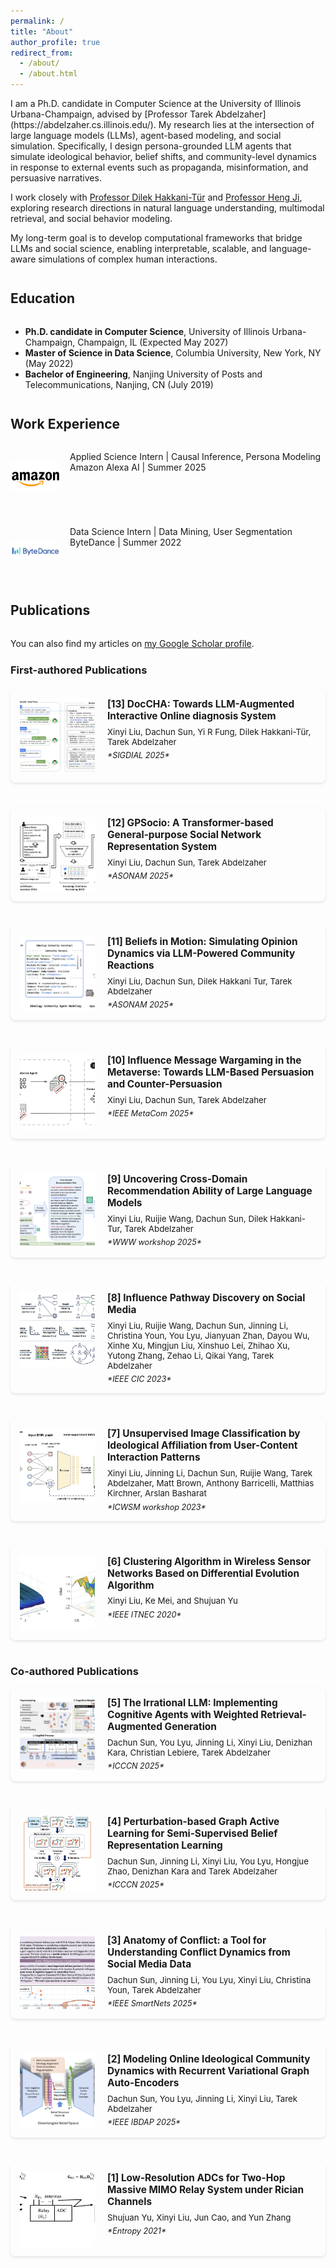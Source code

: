 ```yaml
---
permalink: /
title: "About"
author_profile: true
redirect_from: 
  - /about/
  - /about.html
---
```


<div id="about">
I am a Ph.D. candidate in Computer Science at the University of Illinois Urbana-Champaign, advised by [Professor Tarek Abdelzaher](https://abdelzaher.cs.illinois.edu/). My research lies at the intersection of large language models (LLMs), agent-based modeling, and social simulation. Specifically, I design persona-grounded LLM agents that simulate ideological behavior, belief shifts, and community-level dynamics in response to external events such as propaganda, misinformation, and persuasive narratives.

I work closely with [Professor Dilek Hakkani-Tür](https://siebelschool.illinois.edu/about/people/faculty/dilek) and [Professor Heng Ji](https://blender.cs.illinois.edu/hengji.html), exploring research directions in natural language understanding, multimodal retrieval, and social behavior modeling.

My long-term goal is to develop computational frameworks that bridge LLMs and social science, enabling interpretable, scalable, and language-aware simulations of complex human interactions.

## Education
- **Ph.D. candidate in Computer Science**, University of Illinois Urbana-Champaign, Champaign, IL (Expected May 2027)
- **Master of Science in Data Science**, Columbia University, New York, NY (May 2022)
- **Bachelor of Engineering**, Nanjing University of Posts and Telecommunications, Nanjing, CN (July 2019)

## Work Experience
<div class="work-item">
  <img src="/images/amazon.png" alt="Amazon" class="company-logo">
  <div class="work-content">
    Applied Science Intern | Causal Inference, Persona Modeling<br/>
    Amazon Alexa AI | Summer 2025
  </div>
</div>

<div class="work-item">
  <img src="/images/bytedance.png" alt="ByteDance" class="company-logo">
  <div class="work-content">
    Data Science Intern | Data Mining, User Segmentation<br/>
    ByteDance | Summer 2022
  </div>
</div>

## Publications

You can also find my articles on [my Google Scholar profile](https://scholar.google.com/citations?user=DLdaZpcAAAAJ&hl=en).

### First-authored Publications

<div class="publications-list">
<div class="publication-item">
  <div class="paper-image">
    <img src="/images/papers/13.png" alt="Paper 13">
  </div>
  <div class="paper-content">
    <div class="paper-title">[13] DocCHA: Towards LLM-Augmented Interactive Online diagnosis System</div>
    <div class="paper-authors">Xinyi Liu, Dachun Sun, Yi R Fung, Dilek Hakkani-Tür, Tarek Abdelzaher</div>
    <div class="paper-venue">*SIGDIAL 2025*</div>
  </div>
</div>

<div class="publication-item">
  <div class="paper-image">
    <img src="/images/papers/12.png" alt="Paper 12">
  </div>
  <div class="paper-content">
    <div class="paper-title">[12] GPSocio: A Transformer-based General-purpose Social Network Representation System</div>
    <div class="paper-authors">Xinyi Liu, Dachun Sun, Tarek Abdelzaher</div>
    <div class="paper-venue">*ASONAM 2025*</div>
  </div>
</div>

<div class="publication-item">
  <div class="paper-image">
    <img src="/images/papers/11.png" alt="Paper 11">
  </div>
  <div class="paper-content">
    <div class="paper-title">[11] Beliefs in Motion: Simulating Opinion Dynamics via LLM-Powered Community Reactions</div>
    <div class="paper-authors">Xinyi Liu, Dachun Sun, Dilek Hakkani Tur, Tarek Abdelzaher</div>
    <div class="paper-venue">*ASONAM 2025*</div>
  </div>
</div>

<div class="publication-item">
  <div class="paper-image">
    <img src="/images/papers/10.png" alt="Paper 10">
  </div>
  <div class="paper-content">
    <div class="paper-title">[10] Influence Message Wargaming in the Metaverse: Towards LLM-Based Persuasion and Counter-Persuasion</div>
    <div class="paper-authors">Xinyi Liu, Dachun Sun, Tarek Abdelzaher</div>
    <div class="paper-venue">*IEEE MetaCom 2025*</div>
  </div>
</div>

<div class="publication-item">
  <div class="paper-image">
    <img src="/images/papers/9.png" alt="Paper 9">
  </div>
  <div class="paper-content">
    <div class="paper-title">[9] Uncovering Cross-Domain Recommendation Ability of Large Language Models</div>
    <div class="paper-authors">Xinyi Liu, Ruijie Wang, Dachun Sun, Dilek Hakkani-Tur, Tarek Abdelzaher</div>
    <div class="paper-venue">*WWW workshop 2025*</div>
  </div>
</div>

<div class="publication-item">
  <div class="paper-image">
    <img src="/images/papers/8.png" alt="Paper 8">
  </div>
  <div class="paper-content">
    <div class="paper-title">[8] Influence Pathway Discovery on Social Media</div>
    <div class="paper-authors">Xinyi Liu, Ruijie Wang, Dachun Sun, Jinning Li, Christina Youn, You Lyu, Jianyuan Zhan, Dayou Wu, Xinhe Xu, Mingjun Liu, Xinshuo Lei, Zhihao Xu, Yutong Zhang, Zehao Li, Qikai Yang, Tarek Abdelzaher</div>
    <div class="paper-venue">*IEEE CIC 2023*</div>
  </div>
</div>

<div class="publication-item">
  <div class="paper-image">
    <img src="/images/papers/7.png" alt="Paper 7">
  </div>
  <div class="paper-content">
    <div class="paper-title">[7] Unsupervised Image Classification by Ideological Affiliation from User-Content Interaction Patterns</div>
    <div class="paper-authors">Xinyi Liu, Jinning Li, Dachun Sun, Ruijie Wang, Tarek Abdelzaher, Matt Brown, Anthony Barricelli, Matthias Kirchner, Arslan Basharat</div>
    <div class="paper-venue">*ICWSM workshop 2023*</div>
  </div>
</div>

<div class="publication-item">
  <div class="paper-image">
    <img src="/images/papers/6.png" alt="Paper 6">
  </div>
  <div class="paper-content">
    <div class="paper-title">[6] Clustering Algorithm in Wireless Sensor Networks Based on Differential Evolution Algorithm</div>
    <div class="paper-authors">Xinyi Liu, Ke Mei, and Shujuan Yu</div>
    <div class="paper-venue">*IEEE ITNEC 2020*</div>
  </div>
</div>

### Co-authored Publications

<div class="publication-item">
  <div class="paper-image">
    <img src="/images/papers/5.png" alt="Paper 5">
  </div>
  <div class="paper-content">
    <div class="paper-title">[5] The Irrational LLM: Implementing Cognitive Agents with Weighted Retrieval-Augmented Generation</div>
    <div class="paper-authors">Dachun Sun, You Lyu, Jinning Li, Xinyi Liu, Denizhan Kara, Christian Lebiere, Tarek Abdelzaher</div>
    <div class="paper-venue">*ICCCN 2025*</div>
  </div>
</div>

<div class="publication-item">
  <div class="paper-image">
    <img src="/images/papers/4.png" alt="Paper 4">
  </div>
  <div class="paper-content">
    <div class="paper-title">[4] Perturbation-based Graph Active Learning for Semi-Supervised Belief Representation Learning</div>
    <div class="paper-authors">Dachun Sun, Jinning Li, Xinyi Liu, You Lyu, Hongjue Zhao, Denizhan Kara and Tarek Abdelzaher</div>
    <div class="paper-venue">*ICCCN 2025*</div>
  </div>
</div>

<div class="publication-item">
  <div class="paper-image">
    <img src="/images/papers/3.png" alt="Paper 3">
  </div>
  <div class="paper-content">
    <div class="paper-title">[3] Anatomy of Conflict: a Tool for Understanding Conflict Dynamics from Social Media Data</div>
    <div class="paper-authors">Dachun Sun, Jinning Li, You Lyu, Xinyi Liu, Christina Youn, Tarek Abdelzaher</div>
    <div class="paper-venue">*IEEE SmartNets 2025*</div>
  </div>
</div>

<div class="publication-item">
  <div class="paper-image">
    <img src="/images/papers/2.png" alt="Paper 2">
  </div>
  <div class="paper-content">
    <div class="paper-title">[2] Modeling Online Ideological Community Dynamics with Recurrent Variational Graph Auto-Encoders</div>
    <div class="paper-authors">Dachun Sun, You Lyu, Jinning Li, Xinyi Liu, Tarek Abdelzaher</div>
    <div class="paper-venue">*IEEE IBDAP 2025*</div>
  </div>
</div>

<div class="publication-item">
  <div class="paper-image">
    <img src="/images/papers/1.png" alt="Paper 1">
  </div>
  <div class="paper-content">
    <div class="paper-title">[1] Low-Resolution ADCs for Two-Hop Massive MIMO Relay System under Rician Channels</div>
    <div class="paper-authors">Shujuan Yu, Xinyi Liu, Jun Cao, and Yun Zhang</div>
    <div class="paper-venue">*Entropy 2021*</div>
  </div>
</div>

</div>

<style>
.work-item {
  display: flex;
  align-items: flex-start;
  margin-bottom: 40px;
}

.company-logo {
  width: 80px;
  height: 80px;
  margin-right: 15px;
  object-fit: contain;
  min-width: 80px;
}

.publications-list {
  margin-top: 20px;
}

.publication-item {
  display: flex;
  align-items: flex-start;
  margin-bottom: 40px;
  gap: 20px;
  background: var(--background-color);
  padding: 15px;
  border-radius: 8px;
  box-shadow: 0 2px 4px rgba(0,0,0,0.1);
}

.paper-image {
  flex: 0 0 120px;
  height: 120px;
  overflow: hidden;
  border-radius: 4px;
}

.paper-image img {
  width: 100%;
  height: 100%;
  object-fit: cover;
  display: block;
}

.paper-content {
  flex: 1;
}

.paper-title {
  font-size: 1.1em;
  margin-bottom: 0.5em;
  font-weight: bold;
  color: var(--text-color);
}

.paper-authors {
  margin-bottom: 0.5em;
  color: var(--text-color-light);
  font-size: 0.95em;
}

.paper-venue {
  color: var(--text-color-light);
  font-style: italic;
  font-size: 0.9em;
}

h2 {
  margin-top: 2em;
  margin-bottom: 1em;
  padding-bottom: 0.5em;
  border-bottom: 1px solid var(--border-color);
}

h3 {
  margin-top: 1.5em;
  margin-bottom: 1em;
}

@media screen and (max-width: 768px) {
  .work-item, .publication-item {
    flex-direction: column;
  }
  
  .paper-image {
    width: 100%;
    max-width: 200px;
    margin: 0 auto 15px;
  }
  
  .company-logo {
    margin-bottom: 10px;
  }
}
</style>
